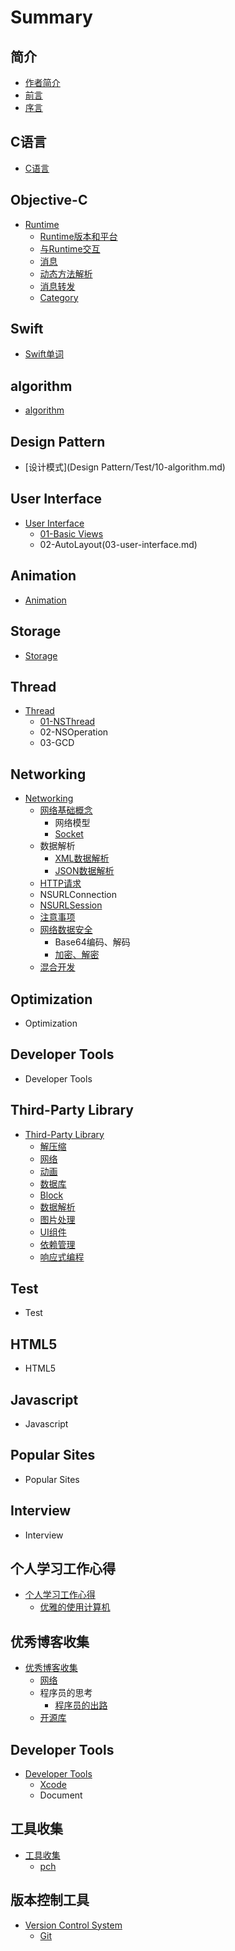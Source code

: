 # Summary

## 简介
* [作者简介](README.md)
* [前言](README.md)
* [序言](README.md)

## C语言
* [C语言](chapter1.md)

## Objective-C
* [Runtime](runtime.md)
    * [Runtime版本和平台](Objective-C/Runtime/01-runtime-versions-and-platforms.md)
    * [与Runtime交互](Objective-C/Runtime/02-与runtime交互.md)
    * [消息](Objective-C/Runtime/03-消息.md)
    * [动态方法解析](Objective-C/Runtime/04-动态方法解析.md)
    * [消息转发](Objective-C/Runtime/05-消息转发.md)
    * [Category](Objective-C/Runtime/06-category.md)

## Swift
* [Swift单词](Swift/swift.md)

## algorithm
* [algorithm](10-algorithm.md)

## Design Pattern
* [设计模式](Design Pattern/Test/10-algorithm.md)

## User Interface
* [User Interface](03-user-interface.md)
    * [01-Basic Views](03-user-interface.md)
    * 02-AutoLayout\(03-user-interface.md\)

## Animation
* [Animation](05-animation.md)

## Storage
* [Storage](05-animation.md)

## Thread
* [Thread](09-thread.md)
    * [01-NSThread](nsthread.md)
    * 02-NSOperation
    * 03-GCD

## Networking
* [Networking](10-networking.md)
    * [网络基础概念](网络基础概念.md)
        * 网络模型
        * [Socket](socket.md)
    * 数据解析
        * [XML数据解析](xml数据解析.md)
        * [JSON数据解析](json数据解析.md)
    * [HTTP请求](getpost请求.md)
    * NSURLConnection
    * [NSURLSession](nsurlsession.md)
    * [注意事项](注意事项.md)
    * [网络数据安全](网络数据安全.md)
        * Base64编码、解码
        * [加密、解密](加密、解密.md)
    * [混合开发](混合开发.md)

## Optimization
* Optimization

## Developer Tools
* Developer Tools

## Third-Party Library
* [Third-Party Library](third-party-library.md)
    * [解压缩](解压缩.md)
    * [网络](networking-library.md)
    * [动画](动画.md)
    * [数据库](数据库.md)
    * [Block](block.md)
    * [数据解析](数据解析.md)
    * [图片处理](图片处理.md)
    * [UI组件](ui组建.md)
    * [依赖管理](包管理器.md)
    * [响应式编程](响应式编程.md)

## Test
* Test

## HTML5
* HTML5

## Javascript
* Javascript

## Popular Sites
* Popular Sites

## Interview
* Interview

## 个人学习工作心得
* [个人学习工作心得](19-个人学习工作心得.md)
    * [优雅的使用计算机](优雅的使用计算机.md)

## 优秀博客收集
* [优秀博客收集](优秀博客收集.md)
    * [网络](网络.md)
    * 程序员的思考
        * [程序员的出路](程序员的出路.md)
    * [开源库](开源库.md)

## Developer Tools
* [Developer Tools](developer-tools.md)
    * [Xcode](xocdel.md)
    * Document

## 工具收集
* [工具收集](工具收集.md)
    * [pch](pch.md)

## 版本控制工具
* [Version Control System](version-control-system.md)
    * [Git](git.md)

